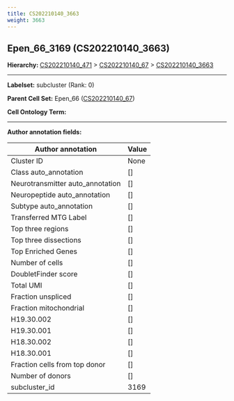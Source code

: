 ```yaml
---
title: CS202210140_3663
weight: 3663
---
```

## Epen_66_3169 (CS202210140_3663)
<b>Hierarchy: </b>
[CS202210140_471](cell_sets/CS202210140_471.md) >
[CS202210140_67](cell_sets/CS202210140_67.md) >
[CS202210140_3663](cell_sets/CS202210140_3663.md)

---


**Labelset:** subcluster (Rank: 0)

**Parent Cell Set:** Epen_66 ([CS202210140_67](cell_sets/CS202210140_67.md))



**Cell Ontology Term:** 

[MARKER GENES.]: #


---

[TRANSFERRED ANNOTATIONS.]: #


[AUTHOR ANNOTATION FIELDS.]: #


**Author annotation fields:**

| Author annotation | Value |
|-------------------|-------|
|Cluster ID|None|
|Class auto_annotation|[]|
|Neurotransmitter auto_annotation|[]|
|Neuropeptide auto_annotation|[]|
|Subtype auto_annotation|[]|
|Transferred MTG Label|[]|
|Top three regions|[]|
|Top three dissections|[]|
|Top Enriched Genes|[]|
|Number of cells|[]|
|DoubletFinder score|[]|
|Total UMI|[]|
|Fraction unspliced|[]|
|Fraction mitochondrial|[]|
|H19.30.002|[]|
|H19.30.001|[]|
|H18.30.002|[]|
|H18.30.001|[]|
|Fraction cells from top donor|[]|
|Number of donors|[]|
|subcluster_id|3169|
